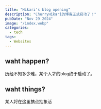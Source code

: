 ```yaml
---
title: "Hikari's blog opening"
description: "CherryHikari的博客正式启动了！"
pubDate: "Nov 29 2024"
image: "/index.webp"
categories:
  - tech
tags:
  - Websites
---
```


## waht happen?

历经不知多少难，某个人才的blog终于启动了。

## waht things?

某人将在这里搞点抽象活